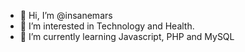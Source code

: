 - 👋 Hi, I’m @insanemars
- 👀 I’m interested in Technology and Health. 
- 🌱 I’m currently learning Javascript, PHP and MySQL



<!---
insanemars/insanemars is a ✨ special ✨ repository because its `README.md` (this file) appears on your GitHub profile.
You can click the Preview link to take a look at your changes.
--->
